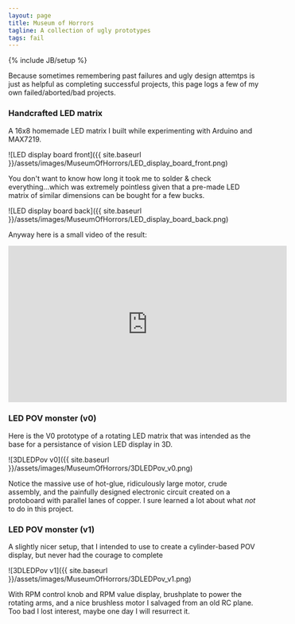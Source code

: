 ```yaml
---
layout: page
title: Museum of Horrors
tagline: A collection of ugly prototypes
tags: fail
---
```

{% include JB/setup %}

Because sometimes remembering past failures and ugly design attemtps is just as helpful as completing successful projects, this page logs a few of my own failed/aborted/bad projects.

### Handcrafted LED matrix

A 16x8 homemade LED matrix I built while experimenting with Arduino and MAX7219. 

![LED display board front]({{ site.baseurl }}/assets/images/MuseumOfHorrors/LED_display_board_front.png)

You don't want to know how long it took me to solder & check everything...which was extremely pointless given that a pre-made LED matrix of similar
dimensions can be bought for a few bucks.

![LED display board back]({{ site.baseurl }}/assets/images/MuseumOfHorrors/LED_display_board_back.png)

Anyway here is a small video of the result:

<iframe width="560" height="315" src="https://www.youtube.com/embed/cNmPKyyX4Ok" frameborder="0" allowfullscreen></iframe>

### LED POV monster (v0)

Here is the V0 prototype of a rotating LED matrix that was intended as the base for a persistance of vision LED display in 3D.

![3DLEDPov v0]({{ site.baseurl }}/assets/images/MuseumOfHorrors/3DLEDPov_v0.png)

Notice the massive use of hot-glue, ridiculously large motor, crude assembly, and the painfully designed electronic circuit created on a protoboard with parallel lanes of copper. I sure learned a lot about what *not* to do in this project.

### LED POV monster (v1)

A slightly nicer setup, that I intended to use to create a cylinder-based POV display, but never had the courage to complete

![3DLEDPov v1]({{ site.baseurl }}/assets/images/MuseumOfHorrors/3DLEDPov_v1.png)

With RPM control knob and RPM value display, brushplate to power the rotating arms, and a nice brushless motor I salvaged from an old RC plane. Too bad I lost interest, maybe one day I will resurrect it.


